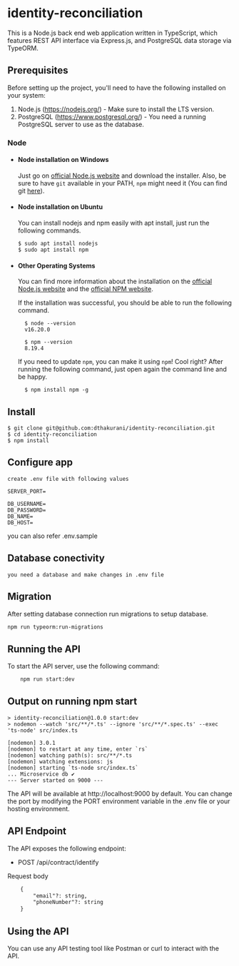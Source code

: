 # identity-reconciliation

This is a Node.js back end web application written in TypeScript, which features REST API interface via Express.js, and PostgreSQL data storage via TypeORM.

## Prerequisites

Before setting up the project, you'll need to have the following installed on your system:

1. Node.js (https://nodejs.org/) - Make sure to install the LTS version.
2. PostgreSQL (https://www.postgresql.org/) - You need a running PostgreSQL server to use as the database.

### Node

- #### Node installation on Windows

  Just go on [official Node.js website](https://nodejs.org/) and download the installer.
  Also, be sure to have `git` available in your PATH, `npm` might need it (You can find git [here](https://git-scm.com/)).

- #### Node installation on Ubuntu

  You can install nodejs and npm easily with apt install, just run the following commands.

      $ sudo apt install nodejs
      $ sudo apt install npm

- #### Other Operating Systems

  You can find more information about the installation on the [official Node.js website](https://nodejs.org/) and the [official NPM website](https://npmjs.org/).

  If the installation was successful, you should be able to run the following command.

        $ node --version
        v16.20.0

        $ npm --version
        8.19.4

  If you need to update `npm`, you can make it using `npm`! Cool right? After running the following command, just open again the command line and be happy.

        $ npm install npm -g

  ###

## Install

    $ git clone git@github.com:dthakurani/identity-reconciliation.git
    $ cd identity-reconciliation
    $ npm install

## Configure app

    create .env file with following values

    SERVER_PORT=

    DB_USERNAME=
    DB_PASSWORD=
    DB_NAME=
    DB_HOST=

you can also refer .env.sample

## Database conectivity

    you need a database and make changes in .env file

## Migration

After setting database connection run migrations to setup database.

```diff
npm run typeorm:run-migrations
```

## Running the API

To start the API server, use the following command:

```diff
    npm run start:dev
```

## Output on running npm start

    > identity-reconciliation@1.0.0 start:dev
    > nodemon --watch 'src/**/*.ts' --ignore 'src/**/*.spec.ts' --exec 'ts-node' src/index.ts

    [nodemon] 3.0.1
    [nodemon] to restart at any time, enter `rs`
    [nodemon] watching path(s): src/**/*.ts
    [nodemon] watching extensions: js
    [nodemon] starting `ts-node src/index.ts`
    ... Microservice db ✔
    --- Server started on 9000 ---

The API will be available at http://localhost:9000 by default. You can change the port by modifying the PORT environment variable in the .env file or your hosting environment.

## API Endpoint

The API exposes the following endpoint:

- POST /api/contract/identify

Request body

```diff
    {
    	"email"?: string,
    	"phoneNumber"?: string
    }
```

## Using the API

You can use any API testing tool like Postman or curl to interact with the API.
